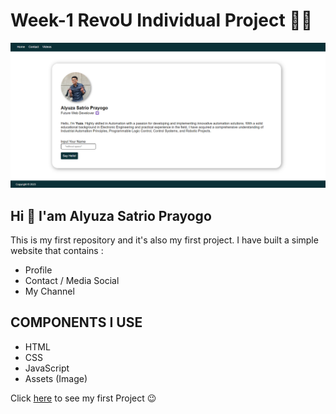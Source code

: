 # Week-1 RevoU Individual Project 👨‍💻
<!-- [![Review Assignment Due Date](https://classroom.github.com/assets/deadline-readme-button-24ddc0f5d75046c5622901739e7c5dd533143b0c8e959d652212380cedb1ea36.svg)](https://classroom.github.com/a/l9v8sNrv) -->

![image](Assets/github.png)
## Hi 👋 I'am Alyuza Satrio Prayogo 
This is my first repository and it's also my first project. I have built a simple website that contains :
- Profile
- Contact / Media Social
- My Channel

## COMPONENTS I USE
- HTML
- CSS
- JavaScript
- Assets (Image)

Click [here](https://alyuza.netlify.app/) to see my first Project 😉
